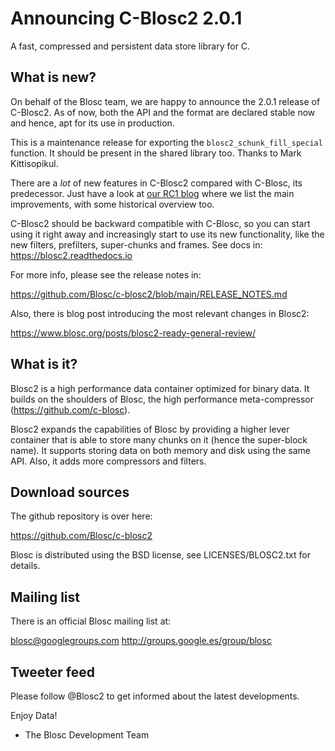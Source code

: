 # Announcing C-Blosc2 2.0.1
A fast, compressed and persistent data store library for C.

## What is new?

On behalf of the Blosc team, we are happy to announce the
2.0.1 release of C-Blosc2.  As of now, both the API and
the format are declared stable now and hence, apt for its use
in production.

This is a maintenance release for exporting the `blosc2_schunk_fill_special`
function.  It should be present in the shared library too.  Thanks to
Mark Kittisopikul.

There are a *lot* of new features in C-Blosc2 compared with C-Blosc, its predecessor.
Just have a look at [our RC1 blog](https://www.blosc.org/posts/blosc2-ready-general-review/)
where we list the main improvements, with some historical overview too.

C-Blosc2 should be backward compatible with C-Blosc, so you can start using it
right away and increasingly start to use its new functionality, like the new filters,
prefilters, super-chunks and frames.  See docs in: https://blosc2.readthedocs.io

For more info, please see the release notes in:

https://github.com/Blosc/c-blosc2/blob/main/RELEASE_NOTES.md

Also, there is blog post introducing the most relevant changes in Blosc2:

https://www.blosc.org/posts/blosc2-ready-general-review/

## What is it?

Blosc2 is a high performance data container optimized for binary data.  It builds on the shoulders of Blosc, the high performance meta-compressor (https://github.com/c-blosc).

Blosc2 expands the capabilities of Blosc by providing a higher lever container that is able to store many chunks on it (hence the super-block name).  It supports storing data on both memory and disk using the same API.  Also, it adds more compressors and filters.

## Download sources

The github repository is over here:

https://github.com/Blosc/c-blosc2

Blosc is distributed using the BSD license, see LICENSES/BLOSC2.txt
for details.

## Mailing list

There is an official Blosc mailing list at:

blosc@googlegroups.com
http://groups.google.es/group/blosc

## Tweeter feed

Please follow @Blosc2 to get informed about the latest developments.


Enjoy Data!
- The Blosc Development Team
